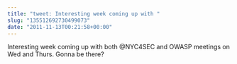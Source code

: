 ```yaml
---
title: "tweet: Interesting week coming up with "
slug: "135512692730499073"
date: "2011-11-13T00:21:58+00:00"
---
```

Interesting week coming up with both @NYC4SEC and OWASP meetings on Wed and Thurs. Gonna be there?